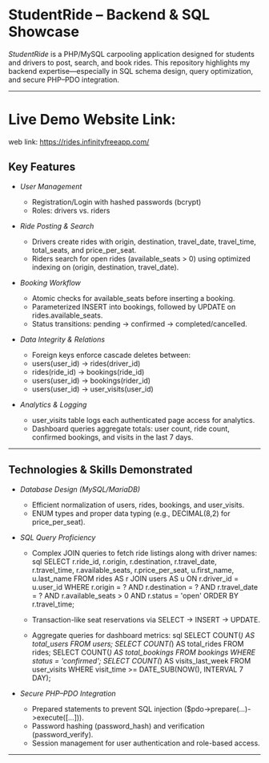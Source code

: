 # StudentRide – Backend & SQL Showcase

*StudentRide* is a PHP/MySQL carpooling application designed for students and drivers to post, search, and book rides. This repository highlights my backend expertise—especially in SQL schema design, query optimization, and secure PHP–PDO integration.

---

# Live Demo Website Link:
web link: https://rides.infinityfreeapp.com/

## Key Features

- *User Management*  
  - Registration/Login with hashed passwords (bcrypt)  
  - Roles: drivers vs. riders  

- *Ride Posting & Search*  
  - Drivers create rides with origin, destination, travel_date, travel_time, total_seats, and price_per_seat.  
  - Riders search for open rides (available_seats > 0) using optimized indexing on (origin, destination, travel_date).  

- *Booking Workflow*  
  - Atomic checks for available_seats before inserting a booking.  
  - Parameterized INSERT into bookings, followed by UPDATE on rides.available_seats.  
  - Status transitions: pending → confirmed → completed/cancelled.  

- *Data Integrity & Relations*  
  - Foreign keys enforce cascade deletes between:
  - users(user_id) → rides(driver_id)  
  - rides(ride_id) → bookings(ride_id)  
  - users(user_id) → bookings(rider_id)  
  - users(user_id) → user_visits(user_id)  

- *Analytics & Logging*  
  - user_visits table logs each authenticated page access for analytics.  
  - Dashboard queries aggregate totals: user count, ride count, confirmed bookings, and visits in the last 7 days.  

---

## Technologies & Skills Demonstrated

- *Database Design (MySQL/MariaDB)*  
  - Efficient normalization of users, rides, bookings, and user_visits.  
  - ENUM types and proper data typing (e.g., DECIMAL(8,2) for price_per_seat).  

- *SQL Query Proficiency*  
  - Complex JOIN queries to fetch ride listings along with driver names:  
    sql
    SELECT r.ride_id, r.origin, r.destination, r.travel_date, r.travel_time,
           r.available_seats, r.price_per_seat, u.first_name, u.last_name
    FROM rides AS r
    JOIN users AS u ON r.driver_id = u.user_id
    WHERE r.origin = ? AND r.destination = ? AND r.travel_date = ?
      AND r.available_seats > 0 AND r.status = 'open'
    ORDER BY r.travel_time;
    
  - Transaction-like seat reservations via SELECT → INSERT → UPDATE.  
  - Aggregate queries for dashboard metrics:
    sql
    SELECT COUNT(*) AS total_users FROM users;
    SELECT COUNT(*) AS total_rides FROM rides;
    SELECT COUNT(*) AS total_bookings FROM bookings WHERE status = 'confirmed';
    SELECT COUNT(*) AS visits_last_week
      FROM user_visits
      WHERE visit_time >= DATE_SUB(NOW(), INTERVAL 7 DAY);
    

- *Secure PHP–PDO Integration*  
  - Prepared statements to prevent SQL injection ($pdo->prepare(...)->execute([...])).  
  - Password hashing (password_hash) and verification (password_verify).  
  - Session management for user authentication and role-based access.

---
